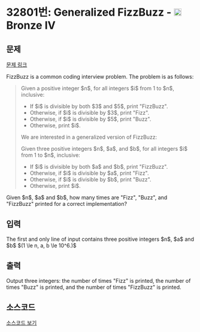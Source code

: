 # 32801번: Generalized FizzBuzz - <img src="https://static.solved.ac/tier_small/2.svg" style="height:20px" /> Bronze IV

<!-- performance -->

<!-- 문제 제출 후 깃허브에 푸시를 했을 때 제출한 코드의 성능이 입력될 공간입니다.-->

<!-- end -->

## 문제

[문제 링크](https://boj.kr/32801)


<p>FizzBuzz is a common coding interview problem. The problem is as follows:</p>

<blockquote>
<p>Given a positive integer $n$, for all integers $i$ from 1 to $n$, inclusive:</p>

<ul>
<li>If $i$ is divisible by both $3$ and $5$, print "FizzBuzz".</li>
<li>Otherwise, if $i$ is divisible by $3$, print "Fizz".</li>
<li>Otherwise, if $i$ is divisible by $5$, print "Buzz".</li>
<li>Otherwise, print $i$.</li>
</ul>

<p>We are interested in a generalized version of FizzBuzz:</p>

<p>Given three positive integers $n$, $a$, and $b$, for all integers $i$ from 1 to $n$, inclusive:</p>

<ul>
<li>If $i$ is divisible by both $a$ and $b$, print "FizzBuzz".</li>
<li>Otherwise, if $i$ is divisible by $a$, print "Fizz".</li>
<li>Otherwise, if $i$ is divisible by $b$, print "Buzz".</li>
<li>Otherwise, print $i$.</li>
</ul>
</blockquote>

<p>Given $n$, $a$ and $b$, how many times are "Fizz", "Buzz", and "FizzBuzz" printed for a correct implementation?</p>



## 입력


<p>The first and only line of input contains three positive integers $n$, $a$ and $b$ $(1 \le n, a, b \le 10^6.)$</p>



## 출력


<p>Output three integers: the number of times "Fizz" is printed, the number of times "Buzz" is printed, and the number of times "FizzBuzz" is printed.</p>



## 소스코드

[소스코드 보기](Generalized%20FizzBuzz.py)